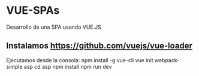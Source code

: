 # VUE-SPAs
Desarrollo de una SPA usando VUE.JS


## Instalamos https://github.com/vuejs/vue-loader

Ejecutamos desde la consola:
	npm install -g vue-cli
	vue init webpack-simple asp
	cd asp
	npm install
	npm run dev